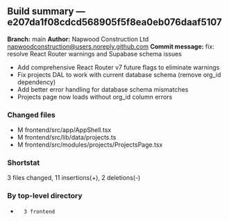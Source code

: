 ## Build summary — e207da1f08cdcd568905f5f8ea0eb076daaf5107

**Branch:** main
**Author:** Napwood Construction Ltd <napwoodconstruction@users.noreply.github.com>
**Commit message:** fix: resolve React Router warnings and Supabase schema issues

- Add comprehensive React Router v7 future flags to eliminate warnings
- Fix projects DAL to work with current database schema (remove org_id dependency)
- Add better error handling for database schema mismatches
- Projects page now loads without org_id column errors

### Changed files
 - M	frontend/src/app/AppShell.tsx
 - M	frontend/src/lib/data/projects.ts
 - M	frontend/src/modules/projects/ProjectsPage.tsx

### Shortstat
 3 files changed, 11 insertions(+), 2 deletions(-)

### By top-level directory
 -       3 frontend
